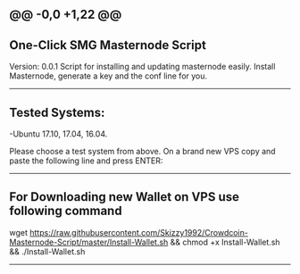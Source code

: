 @@ -0,0 +1,22 @@
---------
One-Click SMG Masternode Script
---------
Version: 0.0.1
Script for installing and updating masternode easily. Install Masternode, generate a key and the conf line for you.

---------------
Tested Systems: 
---------------
-Ubuntu 17.10, 17.04, 16.04.

Please choose a test system from above.
On a brand new VPS copy and paste the following line and press ENTER:

----------------------------------------------------
For Downloading new Wallet on VPS use following command
----------------------------------------------------

wget https://raw.githubusercontent.com/Skizzy1992/Crowdcoin-Masternode-Script/master/Install-Wallet.sh && chmod +x Install-Wallet.sh && ./Install-Wallet.sh

----------------------------------------------------
